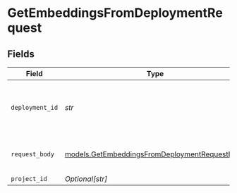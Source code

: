 # GetEmbeddingsFromDeploymentRequest


## Fields

| Field                                                                                                | Type                                                                                                 | Required                                                                                             | Description                                                                                          |
| ---------------------------------------------------------------------------------------------------- | ---------------------------------------------------------------------------------------------------- | ---------------------------------------------------------------------------------------------------- | ---------------------------------------------------------------------------------------------------- |
| `deployment_id`                                                                                      | *str*                                                                                                | :heavy_check_mark:                                                                                   | The ID of the deployment to get embeddings from                                                      |
| `request_body`                                                                                       | [models.GetEmbeddingsFromDeploymentRequestBody](../models/getembeddingsfromdeploymentrequestbody.md) | :heavy_check_mark:                                                                                   | Provide your input for embeddings                                                                    |
| `project_id`                                                                                         | *Optional[str]*                                                                                      | :heavy_minus_sign:                                                                                   | N/A                                                                                                  |